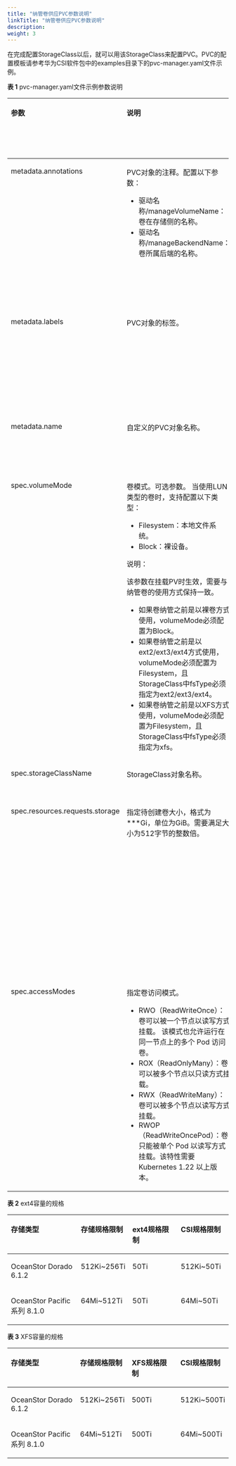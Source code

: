 ```yaml
---
title: "纳管卷供应PVC参数说明"
linkTitle: "纳管卷供应PVC参数说明"
description: 
weight: 3
---
```


在完成配置StorageClass以后，就可以用该StorageClass来配置PVC。PVC的配置模板请参考华为CSI软件包中的examples目录下的pvc-manager.yaml文件示例。

**表 1**  pvc-manager.yaml文件示例参数说明

<a name="zh-cn_topic_0150885187_table195731435604"></a>
<table><thead align="left"><tr id="zh-cn_topic_0150885187_row35732351904"><th class="cellrowborder" valign="top" width="13.47134713471347%" id="mcps1.2.6.1.1"><p id="zh-cn_topic_0150885187_p1257333517017"><a name="zh-cn_topic_0150885187_p1257333517017"></a><a name="zh-cn_topic_0150885187_p1257333517017"></a>参数</p>
</th>
<th class="cellrowborder" valign="top" width="26.852685268526855%" id="mcps1.2.6.1.2"><p id="zh-cn_topic_0150885187_p1457323512015"><a name="zh-cn_topic_0150885187_p1457323512015"></a><a name="zh-cn_topic_0150885187_p1457323512015"></a>说明</p>
</th>
<th class="cellrowborder" valign="top" width="5.15051505150515%" id="mcps1.2.6.1.3"><p id="p19360047916"><a name="p19360047916"></a><a name="p19360047916"></a>必选参数</p>
</th>
<th class="cellrowborder" valign="top" width="26.62266226622662%" id="mcps1.2.6.1.4"><p id="p9506371793"><a name="p9506371793"></a><a name="p9506371793"></a>默认值</p>
</th>
<th class="cellrowborder" valign="top" width="27.902790279027904%" id="mcps1.2.6.1.5"><p id="zh-cn_topic_0150885187_p85734352017"><a name="zh-cn_topic_0150885187_p85734352017"></a><a name="zh-cn_topic_0150885187_p85734352017"></a>备注</p>
</th>
</tr>
</thead>
<tbody><tr id="row969014592044"><td class="cellrowborder" valign="top" width="13.47134713471347%" headers="mcps1.2.6.1.1 "><p id="p2690115912418"><a name="p2690115912418"></a><a name="p2690115912418"></a>metadata.annotations</p>
</td>
<td class="cellrowborder" valign="top" width="26.852685268526855%" headers="mcps1.2.6.1.2 "><p id="p196189175512"><a name="p196189175512"></a><a name="p196189175512"></a>PVC对象的注释。配置以下参数：</p>
<a name="ul411121811565"></a><a name="ul411121811565"></a><ul id="ul411121811565"><li>驱动名称/manageVolumeName：卷在存储侧的名称。</li><li>驱动名称/manageBackendName：卷所属后端的名称。</li></ul>
</td>
<td class="cellrowborder" valign="top" width="5.15051505150515%" headers="mcps1.2.6.1.3 "><p id="p15360547910"><a name="p15360547910"></a><a name="p15360547910"></a>是</p>
</td>
<td class="cellrowborder" valign="top" width="26.62266226622662%" headers="mcps1.2.6.1.4 "><p id="p8502191171218"><a name="p8502191171218"></a><a name="p8502191171218"></a>csi.huawei.com/manageVolumeName: *    csi.huawei.com/manageBackendName: *</p>
</td>
<td class="cellrowborder" valign="top" width="27.902790279027904%" headers="mcps1.2.6.1.5 "><a name="ul44235513567"></a><a name="ul44235513567"></a><ul id="ul44235513567"><li>驱动名称获取请参考<a href="Helm-values-yaml参数说明.md#table188162213437">表4</a>。</li><li>驱动名称/manageVolumeName：为存储上已有卷的名称，除英文字符外，其他国家字符不支持。</li><li>驱动名称/manageBackendName：CSI中存储后端的名称。</li></ul>
<p id="p176901459748"><a name="p176901459748"></a><a name="p176901459748"></a>可执行<strong id="b128931112571"><a name="b128931112571"></a><a name="b128931112571"></a>oceanctl get backend -n huawei-csi</strong>命令获取后端名称。</p>
</td>
</tr>
<tr id="row13644161649"><td class="cellrowborder" valign="top" width="13.47134713471347%" headers="mcps1.2.6.1.1 "><p id="p7644961942"><a name="p7644961942"></a><a name="p7644961942"></a>metadata.labels</p>
</td>
<td class="cellrowborder" valign="top" width="26.852685268526855%" headers="mcps1.2.6.1.2 "><p id="p364436542"><a name="p364436542"></a><a name="p364436542"></a>PVC对象的标签。</p>
</td>
<td class="cellrowborder" valign="top" width="5.15051505150515%" headers="mcps1.2.6.1.3 "><p id="p3360941498"><a name="p3360941498"></a><a name="p3360941498"></a>否</p>
</td>
<td class="cellrowborder" valign="top" width="26.62266226622662%" headers="mcps1.2.6.1.4 "><p id="p10506117498"><a name="p10506117498"></a><a name="p10506117498"></a>-</p>
</td>
<td class="cellrowborder" valign="top" width="27.902790279027904%" headers="mcps1.2.6.1.5 "><p id="p168401138144212"><a name="p168401138144212"></a><a name="p168401138144212"></a>格式：provisioner: 安装时指定的驱动名称。</p>
<p id="p1067565015410"><a name="p1067565015410"></a><a name="p1067565015410"></a>例如 provisioner: csi.huawei.com。</p>
<p id="p19806312144118"><a name="p19806312144118"></a><a name="p19806312144118"></a>该参数在创建PVC时生效，用于监听PVC资源，获取metadata.annotations信息。</p>
</td>
</tr>
<tr id="zh-cn_topic_0150885187_row5573635907"><td class="cellrowborder" valign="top" width="13.47134713471347%" headers="mcps1.2.6.1.1 "><p id="zh-cn_topic_0150885187_p3573335305"><a name="zh-cn_topic_0150885187_p3573335305"></a><a name="zh-cn_topic_0150885187_p3573335305"></a>metadata.name</p>
</td>
<td class="cellrowborder" valign="top" width="26.852685268526855%" headers="mcps1.2.6.1.2 "><p id="zh-cn_topic_0150885187_p205736355017"><a name="zh-cn_topic_0150885187_p205736355017"></a><a name="zh-cn_topic_0150885187_p205736355017"></a>自定义的PVC对象名称。</p>
</td>
<td class="cellrowborder" valign="top" width="5.15051505150515%" headers="mcps1.2.6.1.3 "><p id="p1736019415915"><a name="p1736019415915"></a><a name="p1736019415915"></a>是</p>
</td>
<td class="cellrowborder" valign="top" width="26.62266226622662%" headers="mcps1.2.6.1.4 "><p id="p1506677916"><a name="p1506677916"></a><a name="p1506677916"></a>-</p>
</td>
<td class="cellrowborder" valign="top" width="27.902790279027904%" headers="mcps1.2.6.1.5 "><p id="p20875193814315"><a name="p20875193814315"></a><a name="p20875193814315"></a>以Kubernetes v1.22.1为例，支持数字、小写字母、中划线（-）和点（.）的组合，并且必须以字母数字开头和结尾。</p>
</td>
</tr>
<tr id="zh-cn_topic_0150885187_row696316316238"><td class="cellrowborder" valign="top" width="13.47134713471347%" headers="mcps1.2.6.1.1 "><p id="zh-cn_topic_0150885187_p1896393118231"><a name="zh-cn_topic_0150885187_p1896393118231"></a><a name="zh-cn_topic_0150885187_p1896393118231"></a>spec.volumeMode</p>
</td>
<td class="cellrowborder" valign="top" width="26.852685268526855%" headers="mcps1.2.6.1.2 "><p id="p1610614478451"><a name="p1610614478451"></a><a name="p1610614478451"></a>卷模式。可选参数。 当使用LUN类型的卷时，支持配置以下类型：</p>
<a name="ul823916101324"></a><a name="ul823916101324"></a><ul id="ul823916101324"><li>Filesystem：本地文件系统。</li><li>Block：裸设备。</li></ul>
<div class="note" id="note186041413175913"><a name="note186041413175913"></a><a name="note186041413175913"></a><span class="notetitle"> 说明： </span><div class="notebody"><p id="p156042013105912"><a name="p156042013105912"></a><a name="p156042013105912"></a>该参数在挂载PV时生效，需要与纳管卷的使用方式保持一致。</p>
<a name="ul10185528135916"></a><a name="ul10185528135916"></a><ul id="ul10185528135916"><li>如果卷纳管之前是以裸卷方式使用，volumeMode必须配置为Block。</li><li>如果卷纳管之前是以ext2/ext3/ext4方式使用，volumeMode必须配置为Filesystem，且StorageClass中fsType必须指定为ext2/ext3/ext4。</li><li>如果卷纳管之前是以XFS方式使用，volumeMode必须配置为Filesystem，且StorageClass中fsType必须指定为xfs。</li></ul>
</div></div>
</td>
<td class="cellrowborder" valign="top" width="5.15051505150515%" headers="mcps1.2.6.1.3 "><p id="p153606414917"><a name="p153606414917"></a><a name="p153606414917"></a>否</p>
</td>
<td class="cellrowborder" valign="top" width="26.62266226622662%" headers="mcps1.2.6.1.4 "><p id="p55061271915"><a name="p55061271915"></a><a name="p55061271915"></a>Filesystem</p>
</td>
<td class="cellrowborder" valign="top" width="27.902790279027904%" headers="mcps1.2.6.1.5 "><p id="p62045214421"><a name="p62045214421"></a><a name="p62045214421"></a>该参数在挂载PV时生效。</p>
<a name="ul1518211174214"></a><a name="ul1518211174214"></a><ul id="ul1518211174214"><li>Filesystem表示在容器通过一个本地文件系统访问PV，本地文件系统类型为指定StorageClass中的fsType字段指定。</li><li>Block表示使用裸卷的方式访问访问PV。</li></ul>
</td>
</tr>
<tr id="zh-cn_topic_0150885187_row25733352019"><td class="cellrowborder" valign="top" width="13.47134713471347%" headers="mcps1.2.6.1.1 "><p id="zh-cn_topic_0150885187_p357320351304"><a name="zh-cn_topic_0150885187_p357320351304"></a><a name="zh-cn_topic_0150885187_p357320351304"></a>spec.storageClassName</p>
</td>
<td class="cellrowborder" valign="top" width="26.852685268526855%" headers="mcps1.2.6.1.2 "><p id="zh-cn_topic_0150885187_p135732351909"><a name="zh-cn_topic_0150885187_p135732351909"></a><a name="zh-cn_topic_0150885187_p135732351909"></a>StorageClass对象名称。</p>
</td>
<td class="cellrowborder" valign="top" width="5.15051505150515%" headers="mcps1.2.6.1.3 "><p id="p1736015413918"><a name="p1736015413918"></a><a name="p1736015413918"></a>是</p>
</td>
<td class="cellrowborder" valign="top" width="26.62266226622662%" headers="mcps1.2.6.1.4 "><p id="p195061171092"><a name="p195061171092"></a><a name="p195061171092"></a>-</p>
</td>
<td class="cellrowborder" valign="top" width="27.902790279027904%" headers="mcps1.2.6.1.5 "><p id="p1521791621216"><a name="p1521791621216"></a><a name="p1521791621216"></a>StorageClass的配置需要与纳管卷的配置保持一致。</p>
</td>
</tr>
<tr id="zh-cn_topic_0150885187_row1157316351102"><td class="cellrowborder" valign="top" width="13.47134713471347%" headers="mcps1.2.6.1.1 "><p id="zh-cn_topic_0150885187_p9573035309"><a name="zh-cn_topic_0150885187_p9573035309"></a><a name="zh-cn_topic_0150885187_p9573035309"></a>spec.resources.requests.storage</p>
</td>
<td class="cellrowborder" valign="top" width="26.852685268526855%" headers="mcps1.2.6.1.2 "><p id="zh-cn_topic_0150885187_p1573183510015"><a name="zh-cn_topic_0150885187_p1573183510015"></a><a name="zh-cn_topic_0150885187_p1573183510015"></a>指定待创建卷大小，格式为***Gi，单位为GiB。需要满足大小为512字节的整数倍。</p>
</td>
<td class="cellrowborder" valign="top" width="5.15051505150515%" headers="mcps1.2.6.1.3 "><p id="p1436044990"><a name="p1436044990"></a><a name="p1436044990"></a>是</p>
</td>
<td class="cellrowborder" valign="top" width="26.62266226622662%" headers="mcps1.2.6.1.4 "><p id="p18506147494"><a name="p18506147494"></a><a name="p18506147494"></a>-</p>
</td>
<td class="cellrowborder" valign="top" width="27.902790279027904%" headers="mcps1.2.6.1.5 "><p id="p1525217519276"><a name="p1525217519276"></a><a name="p1525217519276"></a>PVC容量的规格取决于存储规格限制和主机规格限制。以OceanStor Dorado 6.1.2/OceanStor Pacific系列 8.1.0对接CentOS 7为例，当使用的是ext4文件系统时，容量限制见<a href="#zh-cn_topic_0150885187_table178824527142">表2</a>；当使用的是XFS文件系统时，容量限制见<a href="#zh-cn_topic_0150885187_table101951367104">表3</a>。如果使用的是NFS或者裸设备，容量需满足使用的华为存储设备型号和版本所要求的规格约束。</p>
<p id="p63667162711"><a name="p63667162711"></a><a name="p63667162711"></a>如果PVC容量不在规格范围内，可能会由于存储规格限制或主机文件系统规格限制导致创建PVC或Pod失败。</p>
</td>
</tr>
<tr id="zh-cn_topic_0150885187_row6573635502"><td class="cellrowborder" valign="top" width="13.47134713471347%" headers="mcps1.2.6.1.1 "><p id="zh-cn_topic_0150885187_p1657333515012"><a name="zh-cn_topic_0150885187_p1657333515012"></a><a name="zh-cn_topic_0150885187_p1657333515012"></a>spec.accessModes</p>
</td>
<td class="cellrowborder" valign="top" width="26.852685268526855%" headers="mcps1.2.6.1.2 "><p id="p51122302293"><a name="p51122302293"></a><a name="p51122302293"></a>指定卷访问模式。</p>
<a name="ul69743301323"></a><a name="ul69743301323"></a><ul id="ul69743301323"><li><span>RWO</span>（ReadWriteOnce）：卷可以被一个节点以读写方式挂载。 该模式也允许运行在同一节点上的多个 Pod 访问卷。</li><li><span>ROX</span>（ReadOnlyMany）：卷可以被多个节点以只读方式挂载。</li><li><span>RWX</span>（ReadWriteMany）：卷可以被多个节点以读写方式挂载。</li><li><span>RWOP</span>（ReadWriteOncePod）：卷只能被单个 Pod 以读写方式挂载。该特性需要 Kubernetes 1.22 以上版本。</li></ul>
</td>
<td class="cellrowborder" valign="top" width="5.15051505150515%" headers="mcps1.2.6.1.3 "><p id="p10360448912"><a name="p10360448912"></a><a name="p10360448912"></a>是</p>
</td>
<td class="cellrowborder" valign="top" width="26.62266226622662%" headers="mcps1.2.6.1.4 "><p id="p65069712920"><a name="p65069712920"></a><a name="p65069712920"></a>ReadWriteOnce</p>
</td>
<td class="cellrowborder" valign="top" width="27.902790279027904%" headers="mcps1.2.6.1.5 "><a name="ul16793434324"></a><a name="ul16793434324"></a><ul id="ul16793434324"><li><span>RWO/ROX/RWOP：</span>所有类型卷均支持，<span>RWOP</span>需<span>Kubernetes 1.22</span>版本以上支持。请参考<a href="开启ReadWriteOncePod功能门.md">开启ReadWriteOncePod功能门</a>章节，检查您的<span>Kubernetes</span>集群是否开启该特性。</li><li><span>RWX</span>支持情况如下：<a name="ul10813936394"></a><a name="ul10813936394"></a><ul id="ul10813936394"><li><a href="典型场景存储后端配置文件示例.md#li277121152812">NAS存储</a>：所有卷均支持。</li><li><a href="典型场景存储后端配置文件示例.md#zh-cn_topic_0000001324610777_li5135242193418">SAN存储</a>：仅volumeMode设置为Block的卷支持。</li></ul>
</li></ul>
</td>
</tr>
</tbody>
</table>

**表 2**  ext4容量的规格

<a name="zh-cn_topic_0150885187_table178824527142"></a>
<table><thead align="left"><tr id="zh-cn_topic_0150885187_row12882145215140"><th class="cellrowborder" valign="top" width="33.23%" id="mcps1.2.5.1.1"><p id="zh-cn_topic_0150885187_p18826529140"><a name="zh-cn_topic_0150885187_p18826529140"></a><a name="zh-cn_topic_0150885187_p18826529140"></a>存储类型</p>
</th>
<th class="cellrowborder" valign="top" width="19.89%" id="mcps1.2.5.1.2"><p id="zh-cn_topic_0150885187_p28820526146"><a name="zh-cn_topic_0150885187_p28820526146"></a><a name="zh-cn_topic_0150885187_p28820526146"></a>存储规格限制</p>
</th>
<th class="cellrowborder" valign="top" width="23.44%" id="mcps1.2.5.1.3"><p id="zh-cn_topic_0150885187_p58821552161412"><a name="zh-cn_topic_0150885187_p58821552161412"></a><a name="zh-cn_topic_0150885187_p58821552161412"></a>ext4规格限制</p>
</th>
<th class="cellrowborder" valign="top" width="23.44%" id="mcps1.2.5.1.4"><p id="zh-cn_topic_0150885187_p9882252201418"><a name="zh-cn_topic_0150885187_p9882252201418"></a><a name="zh-cn_topic_0150885187_p9882252201418"></a>CSI规格限制</p>
</th>
</tr>
</thead>
<tbody><tr id="zh-cn_topic_0150885187_row11882205261417"><td class="cellrowborder" valign="top" width="33.23%" headers="mcps1.2.5.1.1 "><p id="zh-cn_topic_0150885187_p1788211526142"><a name="zh-cn_topic_0150885187_p1788211526142"></a><a name="zh-cn_topic_0150885187_p1788211526142"></a>OceanStor Dorado 6.1.2</p>
</td>
<td class="cellrowborder" valign="top" width="19.89%" headers="mcps1.2.5.1.2 "><p id="zh-cn_topic_0150885187_p265163441310"><a name="zh-cn_topic_0150885187_p265163441310"></a><a name="zh-cn_topic_0150885187_p265163441310"></a>512Ki~256Ti</p>
</td>
<td class="cellrowborder" valign="top" width="23.44%" headers="mcps1.2.5.1.3 "><p id="zh-cn_topic_0150885187_p1988245219141"><a name="zh-cn_topic_0150885187_p1988245219141"></a><a name="zh-cn_topic_0150885187_p1988245219141"></a><span>50Ti</span></p>
</td>
<td class="cellrowborder" valign="top" width="23.44%" headers="mcps1.2.5.1.4 "><p id="zh-cn_topic_0150885187_p15882185241416"><a name="zh-cn_topic_0150885187_p15882185241416"></a><a name="zh-cn_topic_0150885187_p15882185241416"></a>512Ki~50Ti</p>
</td>
</tr>
<tr id="zh-cn_topic_0150885187_row1230184492014"><td class="cellrowborder" valign="top" width="33.23%" headers="mcps1.2.5.1.1 "><p id="zh-cn_topic_0150885187_p9499133571212"><a name="zh-cn_topic_0150885187_p9499133571212"></a><a name="zh-cn_topic_0150885187_p9499133571212"></a>OceanStor Pacific系列 8.1.0</p>
</td>
<td class="cellrowborder" valign="top" width="19.89%" headers="mcps1.2.5.1.2 "><p id="zh-cn_topic_0150885187_p7650193417133"><a name="zh-cn_topic_0150885187_p7650193417133"></a><a name="zh-cn_topic_0150885187_p7650193417133"></a>64Mi~512Ti</p>
</td>
<td class="cellrowborder" valign="top" width="23.44%" headers="mcps1.2.5.1.3 "><p id="zh-cn_topic_0150885187_p1424338151414"><a name="zh-cn_topic_0150885187_p1424338151414"></a><a name="zh-cn_topic_0150885187_p1424338151414"></a><span>50Ti</span></p>
</td>
<td class="cellrowborder" valign="top" width="23.44%" headers="mcps1.2.5.1.4 "><p id="zh-cn_topic_0150885187_p138617554183"><a name="zh-cn_topic_0150885187_p138617554183"></a><a name="zh-cn_topic_0150885187_p138617554183"></a>64Mi~50Ti</p>
</td>
</tr>
</tbody>
</table>

**表 3**  XFS容量的规格

<a name="zh-cn_topic_0150885187_table101951367104"></a>
<table><thead align="left"><tr id="zh-cn_topic_0150885187_row17195566105"><th class="cellrowborder" valign="top" width="33.07330733073307%" id="mcps1.2.5.1.1"><p id="zh-cn_topic_0150885187_p51951067101"><a name="zh-cn_topic_0150885187_p51951067101"></a><a name="zh-cn_topic_0150885187_p51951067101"></a>存储类型</p>
</th>
<th class="cellrowborder" valign="top" width="20.412041204120417%" id="mcps1.2.5.1.2"><p id="zh-cn_topic_0150885187_p141951062104"><a name="zh-cn_topic_0150885187_p141951062104"></a><a name="zh-cn_topic_0150885187_p141951062104"></a>存储规格限制</p>
</th>
<th class="cellrowborder" valign="top" width="23.512351235123514%" id="mcps1.2.5.1.3"><p id="zh-cn_topic_0150885187_p17195136151010"><a name="zh-cn_topic_0150885187_p17195136151010"></a><a name="zh-cn_topic_0150885187_p17195136151010"></a>XFS规格限制</p>
</th>
<th class="cellrowborder" valign="top" width="23.002300230023007%" id="mcps1.2.5.1.4"><p id="zh-cn_topic_0150885187_p1819520616108"><a name="zh-cn_topic_0150885187_p1819520616108"></a><a name="zh-cn_topic_0150885187_p1819520616108"></a>CSI规格限制</p>
</th>
</tr>
</thead>
<tbody><tr id="zh-cn_topic_0150885187_row12195156161015"><td class="cellrowborder" valign="top" width="33.07330733073307%" headers="mcps1.2.5.1.1 "><p id="zh-cn_topic_0150885187_p1919526121011"><a name="zh-cn_topic_0150885187_p1919526121011"></a><a name="zh-cn_topic_0150885187_p1919526121011"></a>OceanStor Dorado 6.1.2</p>
</td>
<td class="cellrowborder" valign="top" width="20.412041204120417%" headers="mcps1.2.5.1.2 "><p id="zh-cn_topic_0150885187_p131951613101"><a name="zh-cn_topic_0150885187_p131951613101"></a><a name="zh-cn_topic_0150885187_p131951613101"></a>512Ki~256Ti</p>
</td>
<td class="cellrowborder" valign="top" width="23.512351235123514%" headers="mcps1.2.5.1.3 "><p id="zh-cn_topic_0150885187_p919518613107"><a name="zh-cn_topic_0150885187_p919518613107"></a><a name="zh-cn_topic_0150885187_p919518613107"></a><span>500Ti</span></p>
</td>
<td class="cellrowborder" valign="top" width="23.002300230023007%" headers="mcps1.2.5.1.4 "><p id="zh-cn_topic_0150885187_p15195865109"><a name="zh-cn_topic_0150885187_p15195865109"></a><a name="zh-cn_topic_0150885187_p15195865109"></a>512Ki~500Ti</p>
</td>
</tr>
<tr id="zh-cn_topic_0150885187_row171951969107"><td class="cellrowborder" valign="top" width="33.07330733073307%" headers="mcps1.2.5.1.1 "><p id="zh-cn_topic_0150885187_p1519514631010"><a name="zh-cn_topic_0150885187_p1519514631010"></a><a name="zh-cn_topic_0150885187_p1519514631010"></a>OceanStor Pacific系列 8.1.0</p>
</td>
<td class="cellrowborder" valign="top" width="20.412041204120417%" headers="mcps1.2.5.1.2 "><p id="zh-cn_topic_0150885187_p1619519612104"><a name="zh-cn_topic_0150885187_p1619519612104"></a><a name="zh-cn_topic_0150885187_p1619519612104"></a>64Mi~512Ti</p>
</td>
<td class="cellrowborder" valign="top" width="23.512351235123514%" headers="mcps1.2.5.1.3 "><p id="zh-cn_topic_0150885187_p171963681017"><a name="zh-cn_topic_0150885187_p171963681017"></a><a name="zh-cn_topic_0150885187_p171963681017"></a><span>500Ti</span></p>
</td>
<td class="cellrowborder" valign="top" width="23.002300230023007%" headers="mcps1.2.5.1.4 "><p id="zh-cn_topic_0150885187_p3196126121011"><a name="zh-cn_topic_0150885187_p3196126121011"></a><a name="zh-cn_topic_0150885187_p3196126121011"></a>64Mi~500Ti</p>
</td>
</tr>
</tbody>
</table>

